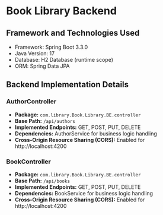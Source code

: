 # Book Library Backend

## Framework and Technologies Used
- Framework: Spring Boot 3.3.0
- Java Version: 17
- Database: H2 Database (runtime scope)
- ORM: Spring Data JPA

## Backend Implementation Details

### AuthorController
- **Package:** `com.library.Book.Library.BE.controller`
- **Base Path:** `/api/authors`
- **Implemented Endpoints:** GET, POST, PUT, DELETE
- **Dependencies:** AuthorService for business logic handling
- **Cross-Origin Resource Sharing (CORS):** Enabled for http://localhost:4200

### BookController
- **Package:** `com.library.Book.Library.BE.controller`
- **Base Path:** `/api/books`
- **Implemented Endpoints:** GET, POST, PUT, DELETE
- **Dependencies:** BookService for business logic handling
- **Cross-Origin Resource Sharing (CORS):** Enabled for http://localhost:4200
